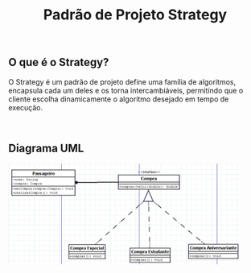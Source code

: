 <h1 align = "center">Padrão de Projeto Strategy</h1>
<br>

## O que é o Strategy?
<p>O Strategy é um padrão de projeto define uma família de algoritmos, encapsula cada um deles e os torna intercambiáveis, permitindo que o cliente escolha dinamicamente o algoritmo desejado em tempo de execução.</p>
<br>

## Diagrama UML

<img src = "Image/strategy.png" widht = "220" height = "200">
